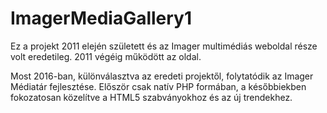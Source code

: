 # ImagerMediaGallery1

Ez a projekt 2011 elején született és az Imager multimédiás weboldal része volt eredetileg. 2011 végéig működött az oldal. 

Most 2016-ban, különválasztva az eredeti projektől, folytatódik az Imager Médiatár fejlesztése. Először csak natív PHP formában, a későbbiekben fokozatosan közelítve a HTML5 szabványokhoz és az új trendekhez.